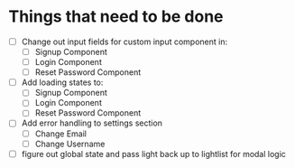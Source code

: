 # Things that need to be done

- [ ] Change out input fields for custom input component in:
  - [ ] Signup Component
  - [ ] Login Component
  - [ ] Reset Password Component

- [ ] Add loading states to:
  - [ ] Signup Component
  - [ ] Login Component
  - [ ] Reset Password Component

- [ ] Add error handling to settings section
  - [ ] Change Email
  - [ ] Change Username

- [ ] figure out global state and pass light back up to lightlist for modal logic
